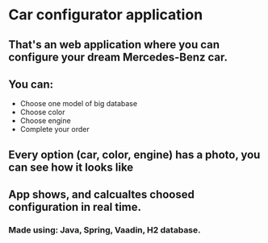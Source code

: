 # Car configurator application

## That's an web application where you can configure your dream Mercedes-Benz car.
## You can:
* Choose one model of big database
* Choose color
* Choose engine
* Complete your order

## Every option (car, color, engine) has a photo, you can see how it looks like

## App shows, and calcualtes choosed configuration in real time.

### Made using: Java, Spring, Vaadin, H2 database.
